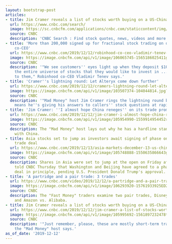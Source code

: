 ```yaml
---
layout: bootstrap-post
articles:
- title: Jim Cramer reveals a list of stocks worth buying on a US-China trade deal
  url: https://www.cnbc.com/search/
  image: https://sc.cnbcfm.com/applications/cnbc.com/staticcontent/img/cnbc_logo.gif?v=1524171804
  source: CNBC
  description: 'CNBC Search : Find stock quotes, news, videos and more'
- title: 'More than 200,000 signed up for fractional stock trading on day one: Robinhood
    co-CEO'
  url: https://www.cnbc.com/2019/12/12/robinhood-co-ceo-vladimir-tenev-demand-for-fractional-stock-trading-is-strong.html
  image: https://image.cnbcfm.com/api/v1/image/106065745-1565186025411gettyimages-1157449079.jpeg?v=1565186183
  source: CNBC
  description: '"We see customers'' eyes light up when they deposit $10 or $100 and
    the entire universe of stocks that they would like to invest in ... is available
    to them," Robinhood co-CEO Vladimir Tenev says.'
- title: 'Cramer''s lightning round: Let Alteryx come down further'
  url: https://www.cnbc.com/2019/12/12/cramers-lightning-round-let-alteryx-come-down-further.html
  image: https://image.cnbcfm.com/api/v1/image/103507374-104044814.jpg?v=1477478158
  source: CNBC
  description: '"Mad Money" host Jim Cramer rings the lightning round bell, which
    means he''s giving his answers to callers'' stock questions at rapid speed.'
- title: 'Jim Cramer: ''I almost hope China reneges'' on its trade promises'
  url: https://www.cnbc.com/2019/12/12/jim-cramer-i-almost-hope-china-reneges-on-its-trade-promises.html
  image: https://image.cnbcfm.com/api/v1/image/105954990-1559914954452rtx6ybyj.jpg?v=1565195788
  source: CNBC
  description: The "Mad Money" host lays out why he has a hardline stance on trade
    with China.
- title: Asia stocks set to jump as investors await signing of phase one US-China
    trade deal
  url: https://www.cnbc.com/2019/12/13/asia-markets-december-13-us-china-trade-uk-elections-currencies.html
  image: https://image.cnbcfm.com/api/v1/image/105748888-1550635866643gettyimages-871867002.jpeg?v=1576193104
  source: CNBC
  description: Shares in Asia were set to jump at the open on Friday after sources
    told CNBC Thursday that Washington and Beijing have agreed to a phase one trade
    deal in principle, pending U.S. President Donald Trump's approval.
- title: 'A partridge and a pair trade: 3 trades'
  url: https://www.cnbc.com/video/2019/12/12/a-partridge-and-a-pair-trade-3-trades.html
  image: https://image.cnbcfm.com/api/v1/image/106293920-15761933925ED2-FM-REMIX-121219.jpg?v=1576193393
  source: CNBC
  description: The "Fast Money" traders examine two pair trades, Disney vs. Netflix
    and Amazon vs. Alibaba.
- title: Jim Cramer reveals a list of stocks worth buying on a US-China trade deal
  url: https://www.cnbc.com/2019/12/12/jim-cramer-a-list-of-stocks-worth-buying-on-a-us-china-trade-deal.html
  image: https://image.cnbcfm.com/api/v1/image/105995692-1561897232478trump-xi.jpg?v=1561897441
  source: CNBC
  description: '"Just remember, please, these are mostly short-term trades, not investments,"
    the "Mad Money" host says.'
as_of_date: '2019-12-12'
---
```


